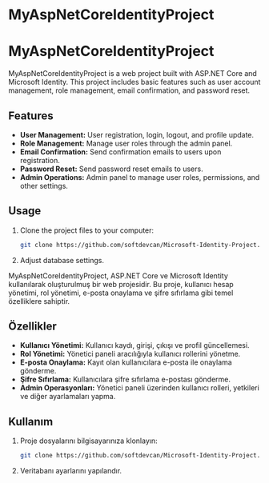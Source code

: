 # MyAspNetCoreIdentityProject

# MyAspNetCoreIdentityProject

MyAspNetCoreIdentityProject is a web project built with ASP.NET Core and Microsoft Identity. This project includes basic features such as user account management, role management, email confirmation, and password reset.

## Features

- **User Management:** User registration, login, logout, and profile update.
- **Role Management:** Manage user roles through the admin panel.
- **Email Confirmation:** Send confirmation emails to users upon registration.
- **Password Reset:** Send password reset emails to users.
- **Admin Operations:** Admin panel to manage user roles, permissions, and other settings.

## Usage

1. Clone the project files to your computer:

   ```bash
   git clone https://github.com/softdevcan/Microsoft-Identity-Project.git
   
2. Adjust database settings.

MyAspNetCoreIdentityProject, ASP.NET Core ve Microsoft Identity kullanılarak oluşturulmuş bir web projesidir. Bu proje, kullanıcı hesap yönetimi, rol yönetimi, e-posta onaylama ve şifre sıfırlama gibi temel özelliklere sahiptir.

## Özellikler

- **Kullanıcı Yönetimi:** Kullanıcı kaydı, girişi, çıkışı ve profil güncellemesi.
- **Rol Yönetimi:** Yönetici paneli aracılığıyla kullanıcı rollerini yönetme.
- **E-posta Onaylama:** Kayıt olan kullanıcılara e-posta ile onaylama gönderme.
- **Şifre Sıfırlama:** Kullanıcılara şifre sıfırlama e-postası gönderme.
- **Admin Operasyonları:** Yönetici paneli üzerinden kullanıcı rolleri, yetkileri ve diğer ayarlamaları yapma.

## Kullanım

1. Proje dosyalarını bilgisayarınıza klonlayın:

   ```bash
   git clone https://github.com/softdevcan/Microsoft-Identity-Project.git
   
2. Veritabanı ayarlarını yapılandır.
